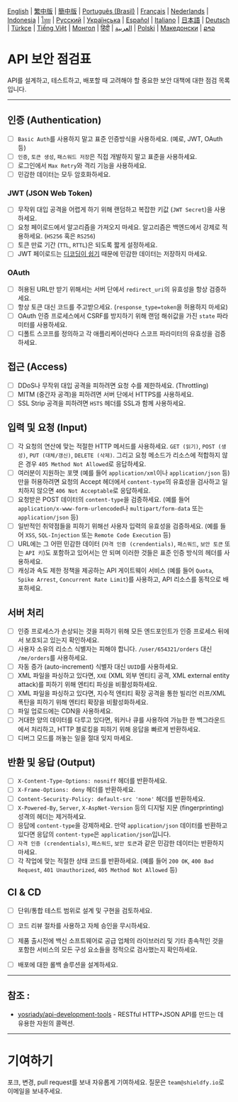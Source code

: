 [English](./README.md) | [繁中版](./README-tw.md) | [簡中版](./README-zh.md) | [Português (Brasil)](./README-pt_BR.md) | [Français](./README-fr.md) | [Nederlands](./README-nl.md) | [Indonesia](./README-id.md) | [ไทย](./README-th.md) | [Русский](./README-ru.md) | [Українська](./README-uk.md) | [Español](./README-es.md) | [Italiano](./README-it.md) | [日本語](./README-ja.md) | [Deutsch](./README-de.md) | [Türkçe](./README-tr.md) | [Tiếng Việt](./README-vi.md) | [Монгол](./README-mn.md) | [हिंदी](./README-hi.md) | [العربية](./README-ar.md) | [Polski](./README-pl.md) | [Македонски](.README-mk.md) | [ລາວ](./README-lo.md)

# API 보안 점검표
API를 설계하고, 테스트하고, 배포할 때 고려해야 할 중요한 보안 대책에 대한 점검 목록입니다.


---

## 인증 (Authentication)
- [ ] `Basic Auth`를 사용하지 말고 표준 인증방식을 사용하세요. (예로, JWT, OAuth 등)
- [ ] `인증`, `토큰 생성`, `패스워드 저장`은 직접 개발하지 말고 표준을 사용하세요.
- [ ] 로그인에서 `Max Retry`와 격리 기능을 사용하세요.
- [ ] 민감한 데이터는 모두 암호화하세요.

### JWT (JSON Web Token)
- [ ] 무작위 대입 공격을 어렵게 하기 위해 랜덤하고 복잡한 키값 (`JWT Secret`)을 사용하세요.
- [ ] 요청 페이로드에서 알고리즘을 가져오지 마세요. 알고리즘은 백엔드에서 강제로 적용하세요. (`HS256` 혹은 `RS256`)
- [ ] 토큰 만료 기간 (`TTL`, `RTTL`)은 되도록 짧게 설정하세요.
- [ ] JWT 페이로드는 [디코딩이 쉽기](https://jwt.io/#debugger-io) 때문에 민감한 데이터는 저장하지 마세요.

### OAuth
- [ ] 허용된 URL만 받기 위해서는 서버 단에서 `redirect_uri`의 유효성을 항상 검증하세요.
- [ ] 항상 토큰 대신 코드를 주고받으세요. (`response_type=token`을 허용하지 마세요)
- [ ] OAuth 인증 프로세스에서 CSRF를 방지하기 위해 랜덤 해쉬값을 가진 `state` 파라미터를 사용하세요.
- [ ] 디폴트 스코프를 정의하고 각 애플리케이션마다 스코프 파라미터의 유효성을 검증하세요.

## 접근 (Access)
- [ ] DDoS나 무작위 대입 공격을 피하려면 요청 수를 제한하세요. (Throttling)
- [ ] MITM (중간자 공격)을 피하려면 서버 단에서 HTTPS를 사용하세요.
- [ ] SSL Strip 공격을 피하려면 `HSTS` 헤더를 SSL과 함께 사용하세요.

## 입력 및 요청 (Input)
- [ ] 각 요청의 연산에 맞는 적절한 HTTP 메서드를 사용하세요. `GET (읽기)`, `POST (생성)`, `PUT (대체/갱신)`, `DELETE (삭제)`. 그리고 요청 메소드가 리소스에 적합하지 않은 경우 `405 Method Not Allowed`로 응답하세요.
- [ ] 여러분이 지원하는 포맷 (예를 들어 `application/xml`이나 `application/json` 등)만을 허용하려면 요청의 Accept 헤더에서 `content-type`의 유효성을 검사하고 일치하지 않으면 `406 Not Acceptable`로 응답하세요.
- [ ] 요청받은 POST 데이터의 `content-type`을 검증하세요. (예를 들어 `application/x-www-form-urlencoded`나 `multipart/form-data` 또는 `application/json` 등)
- [ ] 일반적인 취약점들을 피하기 위해선 사용자 입력의 유효성을 검증하세요. (예를 들어 `XSS`, `SQL-Injection` 또는 `Remote Code Execution` 등)
- [ ] URL에는 그 어떤 민감한 데이터 (`자격 인증 (crendentials)`, `패스워드`, `보안 토큰` 또는 `API 키`)도 포함하고 있어서는 안 되며 이러한 것들은 표준 인증 방식의 헤더를 사용하세요.
- [ ] 캐싱과 속도 제한 정책을 제공하는 API 게이트웨이 서비스 (예를 들어 `Quota`, `Spike Arrest`, `Concurrent Rate Limit`)를 사용하고, API 리소스를 동적으로 배포하세요.

## 서버 처리
- [ ] 인증 프로세스가 손상되는 것을 피하기 위해 모든 엔드포인트가 인증 프로세스 뒤에서 보호되고 있는지 확인하세요.
- [ ] 사용자 소유의 리소스 식별자는 피해야 합니다. `/user/654321/orders` 대신 `/me/orders`를 사용하세요.
- [ ] 자동 증가 (auto-increment) 식별자 대신 `UUID`를 사용하세요.
- [ ] XML 파일을 파싱하고 있다면, `XXE` (XML 외부 엔티티 공격, XML external entity attack)를 피하기 위해 엔티티 파싱을 비활성화하세요.
- [ ] XML 파일을 파싱하고 있다면, 지수적 엔티티 확장 공격을 통한 빌리언 러프/XML 폭탄을 피하기 위해 엔티티 확장을 비활성화하세요.
- [ ] 파일 업로드에는 CDN을 사용하세요.
- [ ] 거대한 양의 데이터를 다루고 있다면, 워커나 큐를 사용하여 가능한 한 백그라운드에서 처리하고, HTTP 블로킹을 피하기 위해 응답을 빠르게 반환하세요.
- [ ] 디버그 모드를 꺼놓는 일을 절대 잊지 마세요.

## 반환 및 응답 (Output)
- [ ] `X-Content-Type-Options: nosniff` 헤더를 반환하세요.
- [ ] `X-Frame-Options: deny` 헤더를 반환하세요.
- [ ] `Content-Security-Policy: default-src 'none'` 헤더를 반환하세요.
- [ ] `X-Powered-By`, `Server`, `X-AspNet-Version` 등의 디지털 지문 (fingerprinting) 성격의 헤더는 제거하세요.
- [ ] 응답에 `content-type`을 강제하세요. 만약 `application/json` 데이터를 반환하고 있다면 응답의 `content-type`은 `application/json`입니다.
- [ ] `자격 인증 (crendentials)`, `패스워드`, `보안 토큰`과 같은 민감한 데이터는 반환하지 마세요.
- [ ] 각 작업에 맞는 적절한 상태 코드를 반환하세요. (예를 들어 `200 OK`, `400 Bad Request`, `401 Unauthorized`, `405 Method Not Allowed` 등)

## CI & CD
- [ ] 단위/통합 테스트 범위로 설계 및 구현을 검토하세요.
- [ ] 코드 리뷰 절차를 사용하고 자체 승인을 무시하세요.
- [ ] 제품 출시전에 백신 소프트웨어로 공급 업체의 라이브러리 및 기타 종속적인 것을 포함한 서비스의 모든 구성 요소들을 정적으로 검사했는지 확인하세요.
- [ ] 배포에 대한 롤백 솔루션을 설계하세요.


---

## 참조 :
- [yosriady/api-development-tools](https://github.com/yosriady/api-development-tools) - RESTful HTTP+JSON API를 만드는 데 유용한 자원의 콜렉션.


---

# 기여하기
포크, 변경, pull request를 보내 자유롭게 기여하세요. 질문은 `team@shieldfy.io`로 이메일을 보내주세요.

